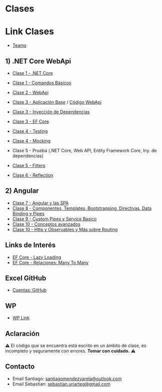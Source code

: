 # Clases

# Link Clases

* [Teams](https://teams.microsoft.com/l/meetup-join/19%3a8f588233822a451f9b2d24d3015bf562%40thread.tacv2/1598130592172?context=%7b%22Tid%22%3a%22d79720cd-d8c0-4d0c-a404-2dcd025f01e3%22%2c%22Oid%22%3a%22718b0313-ea53-4221-bac2-985bf0ae77f5%22%7d)

## 1) .NET Core WebApi

* [Clase 1 - .NET Core](/Clases/Clase%201%20-%20NET%20Core.md)
* [Clase 1 - Comandos Básicos](/Clases/Clase%201%20-%20Creacion.md)

* [Clase 2 - WebApi](Clases/Clase%202%20-%20WebApi.md)

* [Clase 3 - Aplicación Base](/Clases/Clase%202%20-%20Aplicacion.md) / [Código WebApi](/Codigo/Backend) 
* [Clase 3 - Inyección de Dependencias](/Clases/Clase%203%20-%20InyeccionDependencias.md)
* [Clase 3 - EF Core](/Clases/Clase%203%20-%20EntityFrameworkCore.md)
* [Clase 4 - Testing](/Clases/Clase4.1_Testing.md)
* [Clase 4 - Mocking](/Clases/Clase4.2_Mocking.md)
* Clase 5 - Prueba (.NET Core, Web API, Entity Framework Core, Iny. de dependencias)
* [Clase 5 - Filters](/Clases/Clase5_Filters.md)
* [Clase 6 - Reflection](/Clases/Clase6_Reflection.md)

## 2) Angular

* [Clase 7 - Angular y las SPA](/Clases/Clase7_Angular_y_las_SPAs.md)
* [Clase 8 - Componentes, Templates, Bootstrapping, Directivas, Data Binding y Pipes](/Clases/Clase8_Componentes_Templates_Bootstrapping_Directivas_Data_Binding_y_Pipes.md)
* [Clase 9 - Custom Pipes y Service Basico](/Clases/Clase9_Custom_Pipes_y_Service_Basico.md)
* [Clase 10 - Conceptos avanzados](/Clases/Clase10_Conceptos_avanzados.md)
* [Clase 10 - Http y Observables y Más sobre Routing](/Clases/Clase10_Http_y_Observables_y_Mas_sobre_Routing.md)

## Links de Interés

* [EF Core - Lazy Loading](https://www.learnentityframeworkcore.com/lazy-loading)
* [EF Core - Relaciones: Many To Many](https://www.learnentityframeworkcore.com/configuration/many-to-many-relationship-configuration)

## Excel GitHub

* [Cuentas: GitHub](https://1drv.ms/x/s!AsRv3us8uF1Rg8JNRBvzcjCj0erZ3A?e=d13yAE)

## WP

* [WP Link](https://chat.whatsapp.com/CinHdVUfGvN1zNOILmPtLC)

## Aclaración

:warning: El código que se encuentra está escrito en un ámbito de clase, es incompleto y seguramente con errores. **Tomar con cuidado.** :warning:

## Contacto

* Email Santiago: [santiagomendezvarela@outlook.com](mailto:santiagomendezvarela@outlook.com)
* Email Sebastian: [sebastian.uriarteg@gmail.com](mailto:sebastian.uriarteg@gmail.com)

